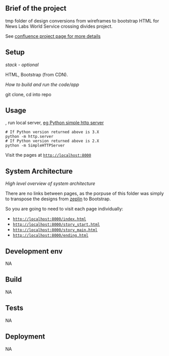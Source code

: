 ## Brief of the project

tmp folder of design conversions from wireframes to bootstrap HTML for News Labs World Service crossing divides project.


See [confluence project page for more details](https://confluence.dev.bbc.co.uk/display/newslabs/Crossing+Divides)
 

## Setup

_stack - optional_

HTML, Bootstrap (from CDN).

_How to build and run the code/app_

git clone, cd into repo

## Usage
, run local server, [eg Python simple http server](https://developer.mozilla.org/en-US/docs/Learn/Common_questions/set_up_a_local_testing_server)

```
# If Python version returned above is 3.X
python -m http.server
# If Python version returned above is 2.X
python -m SimpleHTTPServer
``` 

Visit the pages at [`http://localhost:8000`](http://localhost:8000)

 

## System Architecture

_High level overview of system architecture_

 
There are no links between pages, as the porpuse of this folder was simply to transpose the designs from [zeplin](zeplin.io/features) to Bootstrap.

So you are going to need to visit each page individually:


- [`http://localhost:8000/index.html`](http://localhost:8000/index.html)
- [`http://localhost:8000/story_start.html`](http://localhost:8000/story_start.html)
- [`http://localhost:8000/story_main.html`](http://localhost:8000/story_main.html)
- [`http://localhost:8000/ending.html`](http://localhost:8000/ending.html)


## Development env

NA

## Build


NA

## Tests


NA

## Deployment

NA

